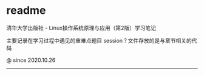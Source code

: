 # readme

清华大学出版社 - Linux操作系统原理与应用（第2版）学习笔记

主要记录在学习过程中遇见的重难点题目
session？文件存放的是与章节相关的代码

@ since 2020.10.26

--------

